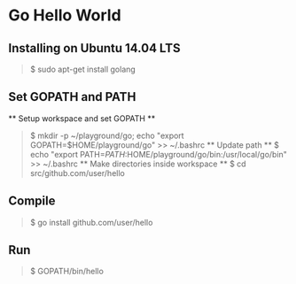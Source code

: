 # Go Hello World

## Installing on Ubuntu 14.04 LTS
> $ sudo apt-get install golang

## Set GOPATH and PATH
** Setup workspace and set GOPATH **
> $ mkdir -p ~/playground/go; echo "export GOPATH=$HOME/playground/go" >> ~/.bashrc
** Update path **
> $ echo "export PATH=$PATH:$HOME/playground/go/bin:/usr/local/go/bin" >> ~/.bashrc
** Make directories inside workspace **
> $ cd src/github.com/user/hello

## Compile
> $ go install github.com/user/hello

## Run
> $ GOPATH/bin/hello